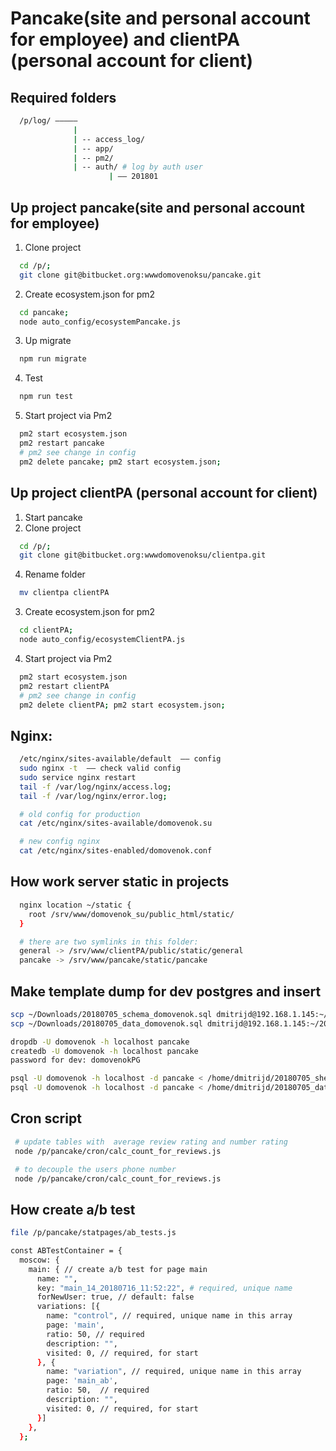 # Pancake(site and personal account for employee) and clientPA (personal account for client)

## Required folders
```sh
  /p/log/ –––––
              |
              | -- access_log/
              | -- app/
              | -- pm2/
              | -- auth/ # log by auth user
                      | –– 201801
```


## Up project pancake(site and personal account for employee)
1. Clone project
```sh
  cd /p/;
  git clone git@bitbucket.org:wwwdomovenoksu/pancake.git
```
2. Create ecosystem.json for pm2
```sh
  cd pancake;
  node auto_config/ecosystemPancake.js
```
3. Up migrate
```sh
  npm run migrate
```
4. Test
```sh
  npm run test
```
5. Start project via Pm2
```sh
  pm2 start ecosystem.json
  pm2 restart pancake
  # pm2 see change in config
  pm2 delete pancake; pm2 start ecosystem.json;
```


## Up project clientPA (personal account for client)
1. Start pancake
2. Clone project
```sh
  cd /p/;
  git clone git@bitbucket.org:wwwdomovenoksu/clientpa.git
```
4. Rename folder
```sh
  mv clientpa clientPA
```
3. Create ecosystem.json for pm2
```sh
  cd clientPA;
  node auto_config/ecosystemClientPA.js
```
4. Start project via Pm2
```sh
  pm2 start ecosystem.json
  pm2 restart clientPA
  # pm2 see change in config
  pm2 delete clientPA; pm2 start ecosystem.json;
```

## Nginx:
```sh
  /etc/nginx/sites-available/default  –– config
  sudo nginx -t  –– check valid config
  sudo service nginx restart
  tail -f /var/log/nginx/access.log;
  tail -f /var/log/nginx/error.log;

  # old config for production
  cat /etc/nginx/sites-available/domovenok.su

  # new config nginx
  cat /etc/nginx/sites-enabled/domovenok.conf
```

## How work server static in projects
```sh
  nginx location ~/static {
    root /srv/www/domovenok_su/public_html/static/
  }

  # there are two symlinks in this folder:
  general -> /srv/www/clientPA/public/static/general
  pancake -> /srv/www/pancake/static/pancake

```

## Make template dump for dev postgres and insert
```sh
scp ~/Downloads/20180705_schema_domovenok.sql dmitrijd@192.168.1.145:~/20180705_schema_domovenok.sql;
scp ~/Downloads/20180705_data_domovenok.sql dmitrijd@192.168.1.145:~/20180705_data_domovenok.sql;

dropdb -U domovenok -h localhost pancake
createdb -U domovenok -h localhost pancake
password for dev: domovenokPG

psql -U domovenok -h localhost -d pancake < /home/dmitrijd/20180705_shema_domovenok.sql
psql -U domovenok -h localhost -d pancake < /home/dmitrijd/20180705_data_domovenok.sql
```

## Cron script
```sh
 # update tables with  average review rating and number rating
 node /p/pancake/cron/calc_count_for_reviews.js

 # to decouple the users phone number
 node /p/pancake/cron/calc_count_for_reviews.js
```

## How create a/b test
```sh
file /p/pancake/statpages/ab_tests.js

const ABTestContainer = {
  moscow: {
    main: { // create a/b test for page main
      name: "",
      key: "main_14_20180716_11:52:22", # required, unique name
      forNewUser: true, // default: false
      variations: [{
        name: "control", // required, unique name in this array
        page: 'main',
        ratio: 50, // required
        description: "",
        visited: 0, // required, for start
      }, {
        name: "variation", // required, unique name in this array
        page: 'main_ab',
        ratio: 50,  // required
        description: "",
        visited: 0, // required, for start
      }]
    },
  };
```